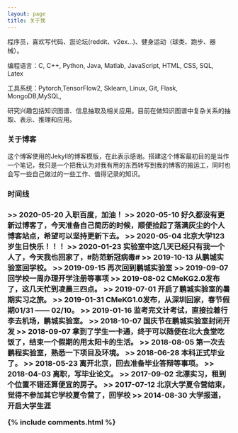 ```yaml
---
layout: page
title: 关于我 
---
```


程序员，喜欢写代码、逛论坛(reddit、v2ex...)、健身运动（球类、跑步、器械）。
<p>
编程语言：C, C++, Python, Java, Matlab, JavaScript, HTML, CSS, SQL, Latex
<p>
工具系统：Pytorch,TensorFlow2, Sklearn, Linux, Git, Flask, MongoDB,MySQL,
<p>
研究兴趣包括知识图谱、信息抽取及相关应用。目前在做知识图谱中复杂关系的抽取、表示、推理和应用。
<p>

<h3> 关于博客 </h3>  

<p>

这个博客使用的Jekyll的博客模版，在此表示感谢。搭建这个博客最初目的是当作一个笔记，我只是一个把我认为对我有用的东西转写到我的博客的搬运工，同时也会写一些自己做过的一些工作、值得记录的知识。

<p>

<h3>时间线<h3>

<p>
>> 2020-05-20 
    入职百度，加油！  
>> 2020-05-10 
    好久都没有更新过博客了，今天准备自己简历的时候，顺便捡起了落满灰尘的个人博客站点，希望可以坚持更新下去。
>> 2020-05-04
    北京大学123岁生日快乐！！！
>> 2020-01-23
    实验室中这几天已经只有我一个人了，今天我也回家了，#防范新冠病毒#
>> 2019-10-13
    从鹏城实验室回学校。
>> 2019-09-15
    再次回到鹏城实验室
>> 2019-09-07
    回学校一周办理开学注册等事项
>> 2019-08-02
    CMeKG2.0发布了，这几天忙到凌晨三四点。
>> 2019-07-01
    开启了鹏城实验室的暑期实习之旅。
>> 2019-01-31
    CMeKG1.0发布，从深圳回家，春节假期01/31 —— 02/10。
>> 2019-01-16
    监考完文计考试，直接拉着行李去机场，鹏城实验室。
>> 2018-10-07
    国庆节在鹏城实验室封闭开发
>> 2018-09-07
    拿到了学生一卡通，终于可以随便在北大食堂吃饭了，结束一个假期的用太阳卡的生活。
>> 2018-08-05
    第一次去鹏程实验室，熟悉一下项目及环境。
>> 2018-06-28
    本科正式毕业了。
>> 2018-05-23
    离开北京，回去准备毕业答辩等事项。
>> 2018-04-03
    离职，写毕业论文。
>> 2017-09-02
    北漂实习，租到个位置不错还算便宜的房子。
>> 2017-07-12
    北京大学夏令营结束，觉得不参加其它学校夏令营了，回学校
>> 2014-08-30
    大学报道，开启大学生涯
<p>


{% include comments.html %}

